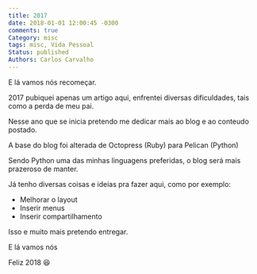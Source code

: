 ```yaml
---
title: 2017
date: 2018-01-01 12:00:45 -0300
comments: true
Category: misc
tags: misc, Vida Pessoal
Status: published
Authors: Carlos Carvalho
---
```


E lá vamos nós recomeçar.

2017 pubiquei apenas um artigo aqui, enfrentei diversas dificuldades, tais como a perda de meu pai.

Nesse ano que se inicia pretendo me dedicar mais ao blog e ao conteudo postado.

A base do blog foi alterada de Octopress (Ruby) para Pelican (Python)

Sendo Python uma das minhas linguagens preferidas, o blog será mais prazeroso de manter.

Já tenho diversas coisas e ideias pra fazer aqui, como por exemplo:

* Melhorar o layout
* Inserir menus
* Inserir compartilhamento

Isso e muito mais pretendo entregar.

E lá vamos nós

Feliz 2018 😆
